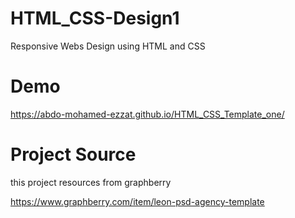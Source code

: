 # HTML_CSS-Design1
Responsive Webs Design using HTML and CSS 

# Demo
https://abdo-mohamed-ezzat.github.io/HTML_CSS_Template_one/

# Project Source
this project resources from graphberry 

https://www.graphberry.com/item/leon-psd-agency-template
